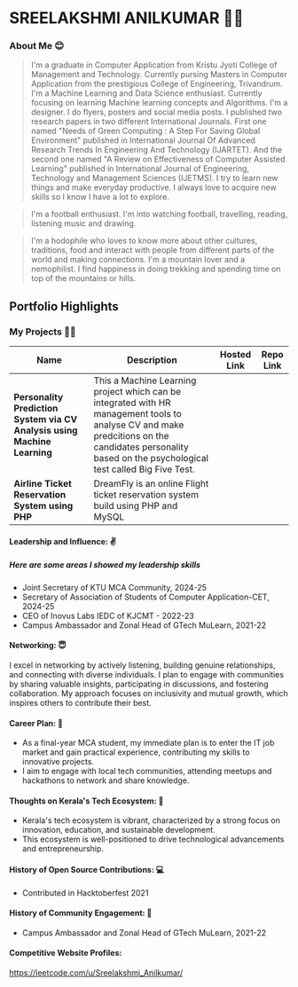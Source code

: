# SREELAKSHMI ANILKUMAR 🙋‍♀️

### About Me 😊

> I'm a graduate in Computer Application from Kristu Jyoti College of Management and Technology. Currently pursing Masters in Computer Application from the prestigious College of Engineering, Trivandrum.
>  I'm a Machine Learning and Data Science enthusiast. Currently focusing on learning Machine learning concepts and Algorithms. 
> I'm a designer. I do flyers, posters and social media posts.
> I published two research papers in two different International Journals. 
First one named "Needs of Green Computing : A Step For Saving Global Environment" published in International Journal Of Advanced Research Trends In Engineering And Technology (IJARTET).
And the second one named "A Review on Effectiveness of Computer Assisted Learning" published in International Journal of Engineering, Technology and Management Sciences (IJETMS). 
> I try to learn new things and make everyday productive. I always love to acquire new skills so I know I have a lot to explore. 

> I'm a football enthusiast. I'm into watching football, travelling, reading, listening music and drawing. 

> I'm a hodophile who loves to know more about other cultures, traditions, food and interact with people from different parts of the world and making connections. I'm a mountain lover and a nemophilist. I find happiness in doing trekking and spending time on top of the mountains or hills.


## Portfolio Highlights

### My Projects 👩‍💻

| Name                | Description                                                               | Hosted Link                              | Repo Link                                                      |
|---------------------|---------------------------------------------------------------------------|------------------------------------------|----------------------------------------------------------------|
| **Personality Prediction System via CV Analysis using Machine Learning**  | This a Machine Learning project which can be integrated with HR management tools to analyse CV and make predcitions on the candidates personality based on the psychological test called Big Five Test.                                          |     |              |
| **Airline Ticket Reservation System using PHP**  | DreamFly is an online Flight ticket reservation system build using PHP and MySQL                                 |   |              |

#### Leadership and Influence: ✌️
##### Here are some areas I showed my leadership skills
- Joint Secretary of KTU MCA Community, 2024-25
- Secretary of Association of Students of Computer Application-CET, 2024-25
- CEO of Inovus Labs IEDC of KJCMT - 2022-23
- Campus Ambassador and Zonal Head of GTech MuLearn, 2021-22

#### Networking: 😇

I excel in networking by actively listening, building genuine relationships, and connecting with diverse individuals. I plan to engage with communities by sharing valuable insights, participating in discussions, and fostering collaboration. My approach focuses on inclusivity and mutual growth, which inspires others to contribute their best.


#### Career Plan: 💼

- As a final-year MCA student, my immediate plan is to enter the IT job market and gain practical experience, contributing my skills to innovative projects.
- I aim to engage with local tech communities, attending meetups and hackathons to network and share knowledge.

#### Thoughts on Kerala's Tech Ecosystem: 🏢

- Kerala's tech ecosystem is vibrant, characterized by a strong focus on innovation, education, and sustainable development.
-  This ecosystem is well-positioned to drive technological advancements and entrepreneurship.

#### History of Open Source Contributions: 💻

- Contributed in Hacktoberfest 2021
  
#### History of Community Engagement: 🤝

- Campus Ambassador and Zonal Head of GTech MuLearn, 2021-22


#### Competitive Website Profiles:

https://leetcode.com/u/Sreelakshmi_Anilkumar/
